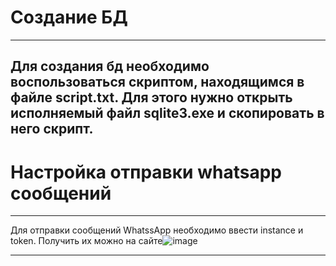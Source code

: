 # Создание БД

---
Для создания бд необходимо воспользоваться скриптом, находящимся в файле script.txt. Для этого нужно открыть исполняемый файл sqlite3.exe и скопировать в него скрипт.
---

# Настройка отправки whatsapp сообщений

---
Для отправки сообщений WhatssApp необходимо ввести instance и token. Получить их можно на сайте![image](https://user-images.githubusercontent.com/61025953/203379127-0ad9bad8-302c-47b1-ae1b-cd9db9707710.png)

---

